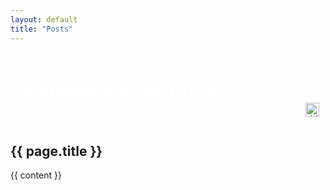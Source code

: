 ```yaml
---
layout: default
title: "Posts"
---
```

<header>
<script type="text/javascript"
  src="https://cdnjs.cloudflare.com/ajax/libs/mathjax/2.7.1/MathJax.js?config=TeX-AMS-MML_HTMLorMML">
</script>
<script>
        MathJax.Hub.Config({
            config: ["MMLorHTML.js"],
            extensions: ["tex2jax.js","TeX/AMSmath.js","TeX/AMSsymbols.js"],
            jax: ["input/TeX"],
            tex2jax: {
                inlineMath: [ ['$','$'], ["\\(","\\)"] ],
                displayMath: [ ['$$','$$'], ["\\[","\\]"] ],
                processEscapes: false
            },
            TeX: {
                TagSide: "right",
                TagIndent: ".8em",
                MultLineWidth: "85%",
                equationNumbers: {
                   autoNumber: "all",
                },
                unicode: {
                   fonts: "STIXGeneral,'Arial Unicode MS'"
                }
            },
            showProcessingMessages: true
        });
</script>
</header>
<div style="background-image:url({{ './img/unsupbanner.jpg' | absolute_url }});font-size:150%;color:white;padding:10px;font-family: Helvetica, Arial, sans-serif;">
<div style="font-size:larger; font-weight:bold;">UNSUPERVISED INTUITION</div>
<div style="font-size:medium;text-align:right"><span>by Carsten Schelp</span> <span><a href="{{ site.linkedin }}"><img alt="LinkedIn" src="{{ './img/linkedinicon.png' | absolute_url }}" style="border:0px;margin:0px;padding:0px;" width="22" height="22" /></a></span></div>
</div>
<h2>{{ page.title }}</h2>
{{ content }}



